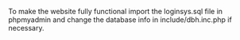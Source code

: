 To make the website fully functional import the loginsys.sql file in phpmyadmin and change the database info in include/dbh.inc.php if necessary.
